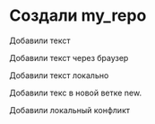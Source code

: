 # Создали my_repo

Добавили текст

Добавили текст через браузер

Добавили текст локально

Добавили текс в новой ветке new.

Добавили локальный конфликт

